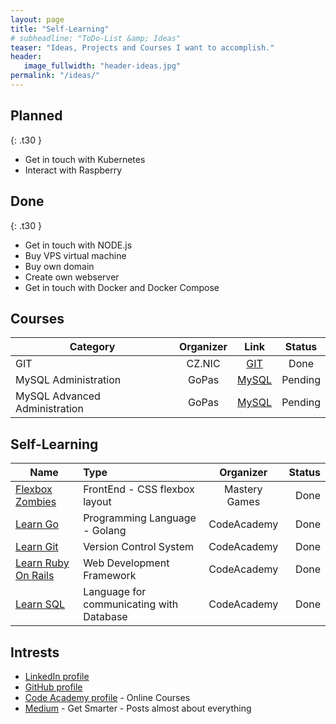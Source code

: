 ```yaml
---
layout: page
title: "Self-Learning"
# subheadline: "ToDo-List &amp; Ideas"
teaser: "Ideas, Projects and Courses I want to accomplish."
header:
   image_fullwidth: "header-ideas.jpg"
permalink: "/ideas/"
---
```


## Planned
{: .t30 }

* Get in touch with Kubernetes
* Interact with Raspberry

## Done
{: .t30 }
* Get in touch with NODE.js
* Buy VPS virtual machine
* Buy own domain
* Create own webserver
* Get in touch with Docker and Docker Compose


## Courses

| Category   |    Organizer  |  Link  | Status |
|------------|:-------------:|:------:|:------:|
| GIT |  CZ.NIC | [GIT](https://akademie.nic.cz/akademie/course/100/detail/) |Done |
| MySQL Administration |  GoPas   | [MySQL](https://www.gopas.cz/Kurzy/Katalog-kurzu/Databaze/MySQL/Administrace-MySQL-GOC661.aspx) |   Pending |
| MySQL Advanced Administration | GoPas | [MySQL](https://www.gopas.cz/Kurzy/Katalog-kurzu/Databaze/MySQL/Pokrocila-administrace-MySQL-GOC665.aspx) | Pending |

## Self-Learning

| Name | Type | Organizer |  Status |
|------|:-----|:---------:|--------:|
| [Flexbox Zombies](https://mastery.games/courses/enrolled/139425)  | FrontEnd - CSS flexbox layout |  Mastery Games | Done |
| [Learn Go](https://www.codecademy.com/learn/learn-go) | Programming Language - Golang |  CodeAcademy | Done |
| [Learn Git](https://www.codecademy.com/learn/learn-git) | Version Control System |  CodeAcademy |  Done | 
|  [Learn Ruby On Rails](https://www.codecademy.com/learn/learn-rails) | Web Development Framework | CodeAcademy | Done | 
| [Learn SQL](https://www.codecademy.com/learn/learn-sql) | Language for communicating with Database | CodeAcademy |  Done |

## Intrests
* [LinkedIn profile](https://www.linkedin.com/in/jan-krupa-139a40178/)
* [GitHub profile](https://github.com/Kani999)
* [Code Academy profile](https://www.codecademy.com/profiles/jankrupa93 "CodeAcademy") - Online Courses
* [Medium](https://medium.com/) - Get Smarter - Posts almost about everything
